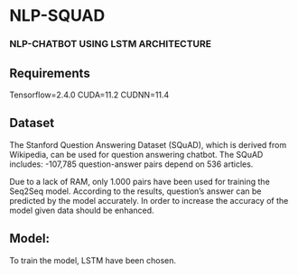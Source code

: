 # NLP-SQUAD
### NLP-CHATBOT USING LSTM ARCHITECTURE 

## Requirements
Tensorflow=2.4.0
CUDA=11.2
CUDNN=11.4

## Dataset
The Stanford Question Answering Dataset (SQuAD), which is derived from Wikipedia, can be used for question answering chatbot. The SQuAD includes:
-107,785 question-answer pairs depend on 536 articles. 

Due to a lack of RAM, only 1.000 pairs have been used for training the Seq2Seq model.
According to the results, question’s answer can be predicted by the model accurately.
In order to increase the accuracy of the model given data should be enhanced. 

## Model:
To train the model, LSTM have been chosen.

